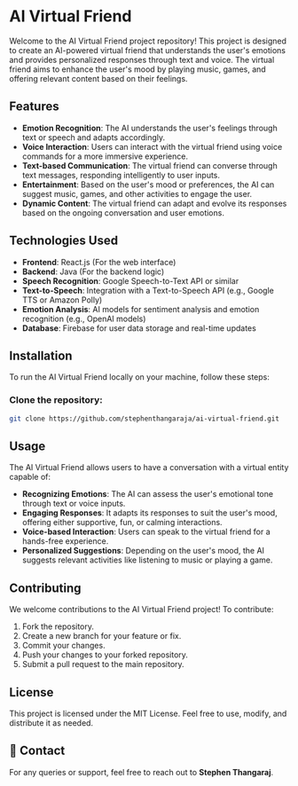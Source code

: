 # AI Virtual Friend

Welcome to the AI Virtual Friend project repository! This project is designed to create an AI-powered virtual friend that understands the user's emotions and provides personalized responses through text and voice. The virtual friend aims to enhance the user's mood by playing music, games, and offering relevant content based on their feelings.

## Features

- **Emotion Recognition**: The AI understands the user's feelings through text or speech and adapts accordingly.
- **Voice Interaction**: Users can interact with the virtual friend using voice commands for a more immersive experience.
- **Text-based Communication**: The virtual friend can converse through text messages, responding intelligently to user inputs.
- **Entertainment**: Based on the user's mood or preferences, the AI can suggest music, games, and other activities to engage the user.
- **Dynamic Content**: The virtual friend can adapt and evolve its responses based on the ongoing conversation and user emotions.

## Technologies Used

- **Frontend**: React.js (For the web interface)
- **Backend**: Java (For the backend logic)
- **Speech Recognition**: Google Speech-to-Text API or similar
- **Text-to-Speech**: Integration with a Text-to-Speech API (e.g., Google TTS or Amazon Polly)
- **Emotion Analysis**: AI models for sentiment analysis and emotion recognition (e.g., OpenAI models)
- **Database**: Firebase for user data storage and real-time updates

## Installation

To run the AI Virtual Friend locally on your machine, follow these steps:

### Clone the repository:
```bash
git clone https://github.com/stephenthangaraja/ai-virtual-friend.git
```

## Usage

The AI Virtual Friend allows users to have a conversation with a virtual entity capable of:

- **Recognizing Emotions**: The AI can assess the user's emotional tone through text or voice inputs.
- **Engaging Responses**: It adapts its responses to suit the user's mood, offering either supportive, fun, or calming interactions.
- **Voice-based Interaction**: Users can speak to the virtual friend for a hands-free experience.
- **Personalized Suggestions**: Depending on the user's mood, the AI suggests relevant activities like listening to music or playing a game.

## Contributing

We welcome contributions to the AI Virtual Friend project! To contribute:

1. Fork the repository.
2. Create a new branch for your feature or fix.
3. Commit your changes.
4. Push your changes to your forked repository.
5. Submit a pull request to the main repository.

## License

This project is licensed under the MIT License. Feel free to use, modify, and distribute it as needed.

## 📧 Contact

For any queries or support, feel free to reach out to **Stephen Thangaraj**.
